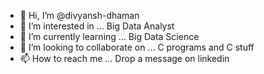 - 👋 Hi, I’m @divyansh-dhaman
- 👀 I’m interested in ... Big Data Analyst
- 🌱 I’m currently learning ... Big Data Science
- 💞️ I’m looking to collaborate on ... C programs and C stuff
- 📫 How to reach me ... Drop a message on linkedin

<!---
divyansh-dhaman/divyansh-dhaman is a ✨ special ✨ repository because its `README.md` (this file) appears on your GitHub profile.
You can click the Preview link to take a look at your changes.
--->
